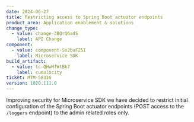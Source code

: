 ```yaml
---
date: 2024-06-27
title: Restricting access to Spring Boot actuator endpoints
product_area: Application enablement & solutions
change_type:
  - value: change-3BQrQ6adS
    label: API Change
component:
  - value: component-Sv2buFZ5I
    label: Microservice SDK
build_artifact:
  - value: tc-QHwMfWtBk7
    label: cumulocity
ticket: MTM-58316
version: 1020.111.0
---
```

Improving security for Microservice SDK we have decided to restrict initial configuration of the Spring Boot actuator endpoints (POST access to the `/loggers` endpoint) to the admin related roles only.
